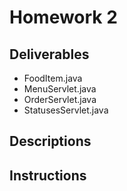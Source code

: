 # Homework 2

## Deliverables

* FoodItem.java
* MenuServlet.java
* OrderServlet.java
* StatusesServlet.java

## Descriptions

## Instructions
